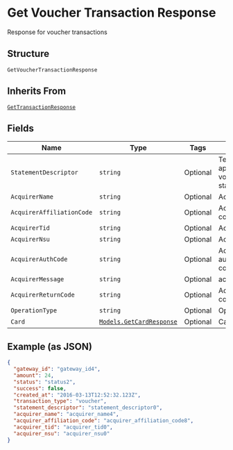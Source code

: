
# Get Voucher Transaction Response

Response for voucher transactions

## Structure

`GetVoucherTransactionResponse`

## Inherits From

[`GetTransactionResponse`](../../doc/models/get-transaction-response.md)

## Fields

| Name | Type | Tags | Description |
|  --- | --- | --- | --- |
| `StatementDescriptor` | `string` | Optional | Text that will appear on the voucher's statement |
| `AcquirerName` | `string` | Optional | Acquirer name |
| `AcquirerAffiliationCode` | `string` | Optional | Acquirer affiliation code |
| `AcquirerTid` | `string` | Optional | Acquirer TID |
| `AcquirerNsu` | `string` | Optional | Acquirer NSU |
| `AcquirerAuthCode` | `string` | Optional | Acquirer authorization code |
| `AcquirerMessage` | `string` | Optional | acquirer_message |
| `AcquirerReturnCode` | `string` | Optional | Acquirer return code |
| `OperationType` | `string` | Optional | Operation type |
| `Card` | [`Models.GetCardResponse`](../../doc/models/get-card-response.md) | Optional | Card data |

## Example (as JSON)

```json
{
  "gateway_id": "gateway_id4",
  "amount": 24,
  "status": "status2",
  "success": false,
  "created_at": "2016-03-13T12:52:32.123Z",
  "transaction_type": "voucher",
  "statement_descriptor": "statement_descriptor0",
  "acquirer_name": "acquirer_name4",
  "acquirer_affiliation_code": "acquirer_affiliation_code8",
  "acquirer_tid": "acquirer_tid0",
  "acquirer_nsu": "acquirer_nsu0"
}
```

